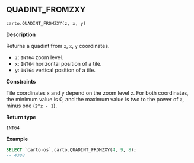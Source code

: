 ## QUADINT_FROMZXY

```sql:signature
carto.QUADINT_FROMZXY(z, x, y)
```

**Description**

Returns a quadint from `z`, `x`, `y` coordinates.

* `z`: `INT64` zoom level.
* `x`: `INT64` horizontal position of a tile.
* `y`: `INT64` vertical position of a tile.

**Constraints**

Tile coordinates `x` and `y` depend on the zoom level `z`. For both coordinates, the minimum value is 0, and the maximum value is two to the power of `z`, minus one (`2^z - 1`).

**Return type**

`INT64`

**Example**

```sql
SELECT `carto-os`.carto.QUADINT_FROMZXY(4, 9, 8);
-- 4388
```
